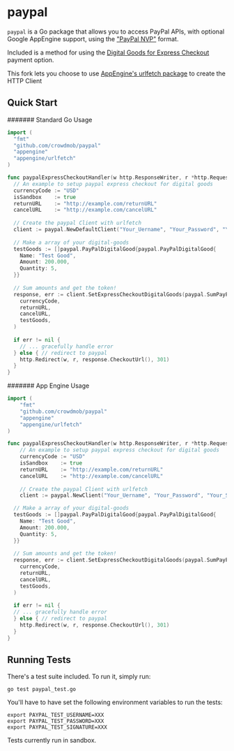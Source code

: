 paypal
======

`paypal` is a Go package that allows you to access PayPal APIs, with optional Google AppEngine support, using the  ["PayPal NVP"](https://cms.paypal.com/us/cgi-bin/?cmd=_render-content&content_ID=developer/e_howto_api_nvp_NVPAPIOverview#id09C2F0G0C7U) format.

Included is a method for using the [Digital Goods for Express Checkout](https://cms.paypal.com/us/cgi-bin/?cmd=_render-content&content_ID=developer/e_howto_api_IntegratingExpressCheckoutDG) payment option.

This fork lets you choose to use [AppEngine's urlfetch package](https://developers.google.com/appengine/docs/go/urlfetch/overview) to create the HTTP Client

Quick Start
---

####### Standard Go Usage
```go
import (
  "fmt"
  "github.com/crowdmob/paypal"
  "appengine"
  "appengine/urlfetch"
)

func paypalExpressCheckoutHandler(w http.ResponseWriter, r *http.Request) {
  // An example to setup paypal express checkout for digital goods
  currencyCode := "USD"
  isSandbox    := true
  returnURL    := "http://example.com/returnURL"
  cancelURL    := "http://example.com/cancelURL"
  
  // Create the paypal Client with urlfetch
  client := paypal.NewDefaultClient("Your_Uername", "Your_Password", "Your_Signature", isSandbox)
  
  // Make a array of your digital-goods
  testGoods := []paypal.PayPalDigitalGood{paypal.PayPalDigitalGood{
    Name: "Test Good", 
    Amount: 200.000,
    Quantity: 5,
  }}
  
  // Sum amounts and get the token!
  response, err := client.SetExpressCheckoutDigitalGoods(paypal.SumPayPalDigitalGoodAmounts(&testGoods), 
    currencyCode, 
    returnURL, 
    cancelURL, 
    testGoods,
  )
  
  if err != nil {
    // ... gracefully handle error
  } else { // redirect to paypal
    http.Redirect(w, r, response.CheckoutUrl(), 301)
  }
}
```

####### App Engine Usage
```go
import (
	"fmt"
	"github.com/crowdmob/paypal"
	"appengine"
	"appengine/urlfetch"
)

func paypalExpressCheckoutHandler(w http.ResponseWriter, r *http.Request) {
	// An example to setup paypal express checkout for digital goods
	currencyCode := "USD"
	isSandbox    := true
	returnURL    := "http://example.com/returnURL"
	cancelURL    := "http://example.com/cancelURL"
	
	// Create the paypal Client with urlfetch
	client := paypal.NewClient("Your_Uername", "Your_Password", "Your_Signature", urlfetch.Client(appengine.NewContext(r)), isSandbox)

  // Make a array of your digital-goods
  testGoods := []paypal.PayPalDigitalGood{paypal.PayPalDigitalGood{
    Name: "Test Good", 
    Amount: 200.000,
    Quantity: 5,
  }}
  
  // Sum amounts and get the token!
  response, err := client.SetExpressCheckoutDigitalGoods(paypal.SumPayPalDigitalGoodAmounts(&testGoods), 
    currencyCode, 
    returnURL, 
    cancelURL, 
    testGoods,
  )
  
  if err != nil {
  // ... gracefully handle error
  } else { // redirect to paypal
    http.Redirect(w, r, response.CheckoutUrl(), 301)
  }
}
```

Running Tests
---
There's a test suite included.  To run it, simply run:

    go test paypal_test.go

You'll have to have set the following environment variables to run the tests:

    export PAYPAL_TEST_USERNAME=XXX
    export PAYPAL_TEST_PASSWORD=XXX
    export PAYPAL_TEST_SIGNATURE=XXX

Tests currently run in sandbox.



